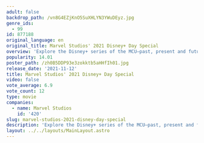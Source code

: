 ```yaml
---
adult: false
backdrop_path: /vn8G4EZjKnO5SuXHLYN3YWuDEyz.jpg
genre_ids:
  - 99
id: 877188
original_language: en
original_title: Marvel Studios' 2021 Disney+ Day Special
overview: 'Explore the Disney+ series of the MCU—past, present and future.'
popularity: 14.01
poster_path: /zh0B5DDP93e3zokktb5aHHfIh01.jpg
release_date: '2021-11-12'
title: Marvel Studios' 2021 Disney+ Day Special
video: false
vote_average: 6.9
vote_count: 12
type: movie
companies:
  - name: Marvel Studios
    id: '420'
slug: marvel-studios-2021-disney-day-special
description: 'Explore the Disney+ series of the MCU—past, present and future.'
layout: ../../layouts/MainLayout.astro
---
```


